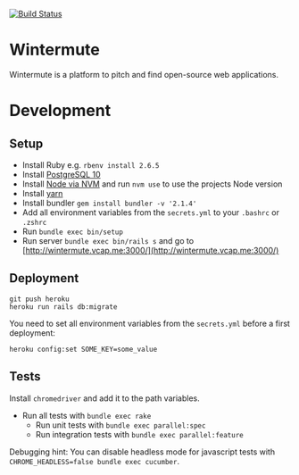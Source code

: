[![Build Status](https://travis-ci.org/neonmate/wintermute.svg?branch=master)](https://travis-ci.org/neonmate/wintermute)

# Wintermute
Wintermute is a platform to pitch and find open-source web applications.

# Development

## Setup

- Install Ruby e.g. `rbenv install 2.6.5`
- Install [PostgreSQL 10](https://www.postgresql.org/download/)
- Install [Node via NVM](https://github.com/nvm-sh/nvm#install--update-script) and run `nvm use` to use the projects Node version
- Install [yarn](https://yarnpkg.com/lang/en/docs/install/)
- Install bundler `gem install bundler -v '2.1.4'`
- Add all environment variables from the `secrets.yml` to your `.bashrc` or `.zshrc`
- Run `bundle exec bin/setup`
- Run server `bundle exec bin/rails s` and go to [http://wintermute.vcap.me:3000/](http://wintermute.vcap.me:3000/)

## Deployment

```
git push heroku
heroku run rails db:migrate
```

You need to set all environment variables from the `secrets.yml` before a first deployment:

```
heroku config:set SOME_KEY=some_value
```

## Tests

Install `chromedriver` and add it to the path variables.

- Run all tests with `bundle exec rake`
  - Run unit tests with `bundle exec parallel:spec`
  - Run integration tests with `bundle exec parallel:feature`

Debugging hint: You can disable headless mode for javascript tests with `CHROME_HEADLESS=false bundle exec cucumber`.
